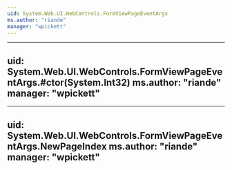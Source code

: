 ```yaml
---
uid: System.Web.UI.WebControls.FormViewPageEventArgs
ms.author: "riande"
manager: "wpickett"
---
```


---
uid: System.Web.UI.WebControls.FormViewPageEventArgs.#ctor(System.Int32)
ms.author: "riande"
manager: "wpickett"
---

---
uid: System.Web.UI.WebControls.FormViewPageEventArgs.NewPageIndex
ms.author: "riande"
manager: "wpickett"
---
